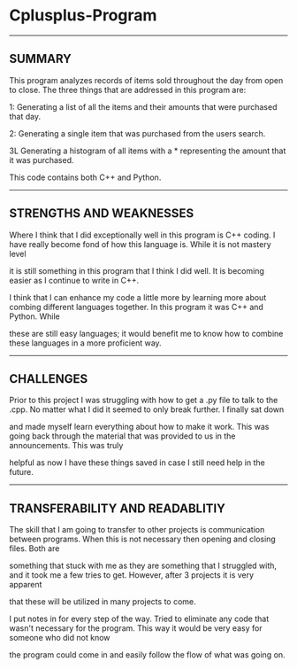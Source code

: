 # Cplusplus-Program

---------------------------------------------------------
SUMMARY
---------------------------------------------------------

This program analyzes records of items sold throughout the day from open to close. The three things that are addressed in this program are:

1: Generating a list of all the items and their amounts that were purchased that day.

2: Generating a single item that was purchased from the users search.

3L Generating a histogram of all items with a * representing the amount that it was purchased.

This code contains both C++ and Python.


---------------------------------------------------------
STRENGTHS AND WEAKNESSES
---------------------------------------------------------

Where I think that I did exceptionally well in this program is C++ coding. I have really become fond of how this language is. While it is not mastery level

it is still something in this program that I think I did well. It is becoming easier as I continue to  write in C++. 


I think that I can enhance my code a little more by learning more about combing different languages together. In this program it was C++ and Python. While

these are still easy languages; it would benefit me to know how to combine these languages in a more proficient way.


---------------------------------------------------------
CHALLENGES
---------------------------------------------------------

Prior to this project I was struggling with how to get a .py file to talk to the .cpp. No matter what I did it seemed to only break further. I finally sat down

and made myself learn everything about how to make it work. This was going back through the material that was provided to us in the announcements.  This was truly

helpful as now I have these things saved in case I still need help in the future.


---------------------------------------------------------
TRANSFERABILITY AND READABLITIY
---------------------------------------------------------

The skill that I am going to transfer to other projects is communication between programs. When this is not necessary then opening and closing files. Both are

something that stuck with me as they are something that I struggled with, and it took me a few tries to get. However, after 3 projects it is very apparent

that these will be utilized in many projects to come.


I put notes in for every step of the way. Tried to eliminate any code that wasn't necessary for the program. This way it would be very easy for someone who did not know

the program could come in and easily follow the flow of what was going on.
